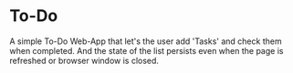 # To-Do
A simple To-Do Web-App that let's the user add 'Tasks' and check them when completed. And the state of the list persists even when the page is refreshed or browser window is closed.
